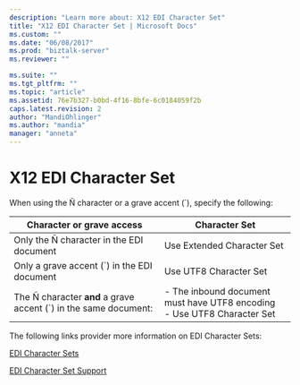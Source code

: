 ```yaml
---
description: "Learn more about: X12 EDI Character Set"
title: "X12 EDI Character Set | Microsoft Docs"
ms.custom: ""
ms.date: "06/08/2017"
ms.prod: "biztalk-server"
ms.reviewer: ""

ms.suite: ""
ms.tgt_pltfrm: ""
ms.topic: "article"
ms.assetid: 76e7b327-b0bd-4f16-8bfe-6c0184059f2b
caps.latest.revision: 2
author: "MandiOhlinger"
ms.author: "mandia"
manager: "anneta"
---
```

# X12 EDI Character Set

When using the Ñ character or a grave accent (`), specify the following:

| Character or grave access |  Character Set  |
|---|---|
| Only the Ñ character in the EDI document  |  Use Extended Character Set  |
|  Only a grave accent (\`) in the EDI document  |  Use UTF8 Character Set |
| The Ñ character **and** a grave accent (\`) in the same document: | -   The inbound document must have UTF8 encoding<br />-   Use UTF8 Character Set |

 The following links provider more information on EDI Character Sets:

 [EDI Character Sets](edi-character-sets.md)

 [EDI Character Set Support](edi-character-set-support.md)
